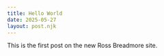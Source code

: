 ```yaml
---
title: Hello World
date: 2025-05-27
layout: post.njk
---
```


This is the first post on the new Ross Breadmore site.
